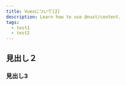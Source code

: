 ```yaml
---
title: Vuexについて[2]
description: Learn how to use @nuxt/content.
tags:
  - test1
  - test2
---
```


## 見出し２
### 見出し3

